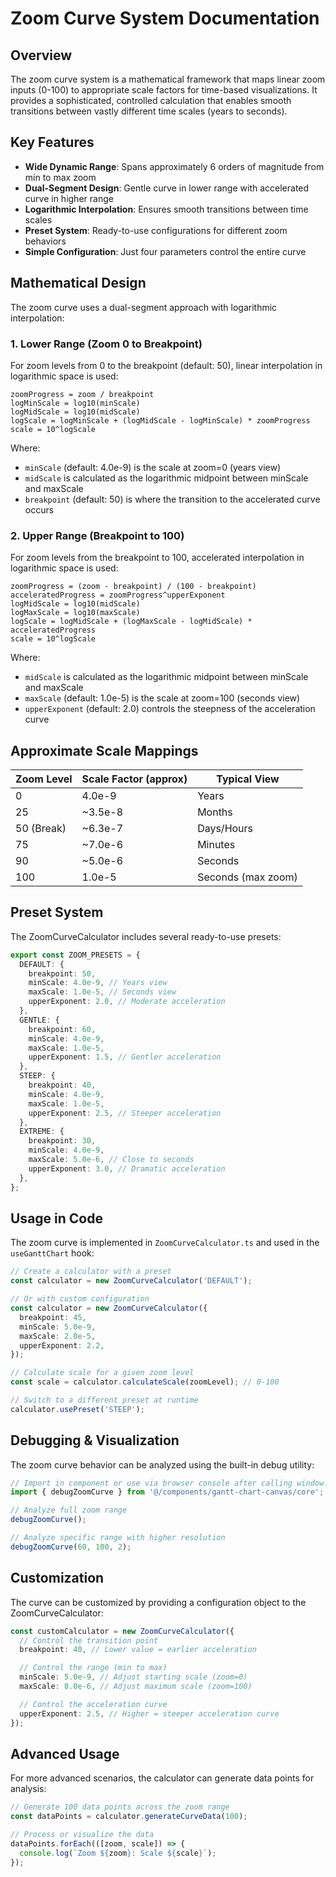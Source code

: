 # Zoom Curve System Documentation

## Overview

The zoom curve system is a mathematical framework that maps linear zoom inputs (0-100) to appropriate scale factors for time-based visualizations. It provides a sophisticated, controlled calculation that enables smooth transitions between vastly different time scales (years to seconds).

## Key Features

- **Wide Dynamic Range**: Spans approximately 6 orders of magnitude from min to max zoom
- **Dual-Segment Design**: Gentle curve in lower range with accelerated curve in higher range
- **Logarithmic Interpolation**: Ensures smooth transitions between time scales
- **Preset System**: Ready-to-use configurations for different zoom behaviors
- **Simple Configuration**: Just four parameters control the entire curve

## Mathematical Design

The zoom curve uses a dual-segment approach with logarithmic interpolation:

### 1. Lower Range (Zoom 0 to Breakpoint)

For zoom levels from 0 to the breakpoint (default: 50), linear interpolation in logarithmic space is used:

```
zoomProgress = zoom / breakpoint
logMinScale = log10(minScale)
logMidScale = log10(midScale)
logScale = logMinScale + (logMidScale - logMinScale) * zoomProgress
scale = 10^logScale
```

Where:

- `minScale` (default: 4.0e-9) is the scale at zoom=0 (years view)
- `midScale` is calculated as the logarithmic midpoint between minScale and maxScale
- `breakpoint` (default: 50) is where the transition to the accelerated curve occurs

### 2. Upper Range (Breakpoint to 100)

For zoom levels from the breakpoint to 100, accelerated interpolation in logarithmic space is used:

```
zoomProgress = (zoom - breakpoint) / (100 - breakpoint)
acceleratedProgress = zoomProgress^upperExponent
logMidScale = log10(midScale)
logMaxScale = log10(maxScale)
logScale = logMidScale + (logMaxScale - logMidScale) * acceleratedProgress
scale = 10^logScale
```

Where:

- `midScale` is calculated as the logarithmic midpoint between minScale and maxScale
- `maxScale` (default: 1.0e-5) is the scale at zoom=100 (seconds view)
- `upperExponent` (default: 2.0) controls the steepness of the acceleration curve

## Approximate Scale Mappings

| Zoom Level | Scale Factor (approx) | Typical View       |
| ---------- | --------------------- | ------------------ |
| 0          | 4.0e-9                | Years              |
| 25         | ~3.5e-8               | Months             |
| 50 (Break) | ~6.3e-7               | Days/Hours         |
| 75         | ~7.0e-6               | Minutes            |
| 90         | ~5.0e-6               | Seconds            |
| 100        | 1.0e-5                | Seconds (max zoom) |

## Preset System

The ZoomCurveCalculator includes several ready-to-use presets:

```typescript
export const ZOOM_PRESETS = {
  DEFAULT: {
    breakpoint: 50,
    minScale: 4.0e-9, // Years view
    maxScale: 1.0e-5, // Seconds view
    upperExponent: 2.0, // Moderate acceleration
  },
  GENTLE: {
    breakpoint: 60,
    minScale: 4.0e-9,
    maxScale: 1.0e-5,
    upperExponent: 1.5, // Gentler acceleration
  },
  STEEP: {
    breakpoint: 40,
    minScale: 4.0e-9,
    maxScale: 1.0e-5,
    upperExponent: 2.5, // Steeper acceleration
  },
  EXTREME: {
    breakpoint: 30,
    minScale: 4.0e-9,
    maxScale: 5.0e-6, // Close to seconds
    upperExponent: 3.0, // Dramatic acceleration
  },
};
```

## Usage in Code

The zoom curve is implemented in `ZoomCurveCalculator.ts` and used in the `useGanttChart` hook:

```typescript
// Create a calculator with a preset
const calculator = new ZoomCurveCalculator('DEFAULT');

// Or with custom configuration
const calculator = new ZoomCurveCalculator({
  breakpoint: 45,
  minScale: 5.0e-9,
  maxScale: 2.0e-5,
  upperExponent: 2.2,
});

// Calculate scale for a given zoom level
const scale = calculator.calculateScale(zoomLevel); // 0-100

// Switch to a different preset at runtime
calculator.usePreset('STEEP');
```

## Debugging & Visualization

The zoom curve behavior can be analyzed using the built-in debug utility:

```typescript
// Import in component or use via browser console after calling window.debugGanttChart()
import { debugZoomCurve } from '@/components/gantt-chart-canvas/core';

// Analyze full zoom range
debugZoomCurve();

// Analyze specific range with higher resolution
debugZoomCurve(60, 100, 2);
```

## Customization

The curve can be customized by providing a configuration object to the ZoomCurveCalculator:

```typescript
const customCalculator = new ZoomCurveCalculator({
  // Control the transition point
  breakpoint: 40, // Lower value = earlier acceleration

  // Control the range (min to max)
  minScale: 5.0e-9, // Adjust starting scale (zoom=0)
  maxScale: 8.0e-6, // Adjust maximum scale (zoom=100)

  // Control the acceleration curve
  upperExponent: 2.5, // Higher = steeper acceleration curve
});
```

## Advanced Usage

For more advanced scenarios, the calculator can generate data points for analysis:

```typescript
// Generate 100 data points across the zoom range
const dataPoints = calculator.generateCurveData(100);

// Process or visualize the data
dataPoints.forEach(([zoom, scale]) => {
  console.log(`Zoom ${zoom}: Scale ${scale}`);
});
```
